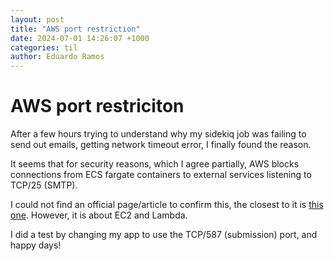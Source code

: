 ```yaml
---
layout: post
title: "AWS port restriction"
date: 2024-07-01 14:26:07 +1000
categories: til
author: Eduardo Ramos
---
```


# AWS port restriciton

After a few hours trying to understand why my sidekiq job was failing to send out emails, getting
network timeout error, I finally found the reason.

It seems that for security reasons, which I agree partially, AWS blocks connections from ECS fargate containers to external services listening to TCP/25 (SMTP).

I could not find an official page/article to confirm this, the closest to it is [this one](https://docs.aws.amazon.com/AWSEC2/latest/UserGuide/ec2-resource-limits.html#port-25-throttle).
However, it is about EC2 and Lambda.

I did a test by changing my app to use the TCP/587 (submission) port, and happy days!
